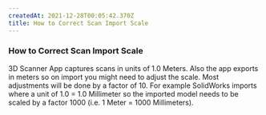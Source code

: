 ```yaml
---
createdAt: 2021-12-28T00:05:42.370Z
title: How to Correct Scan Import Scale 
---
```


### How to Correct Scan Import Scale 

3D Scanner App captures scans in units of 1.0 Meters. Also the app exports in meters so on import you might need to adjust the scale. Most adjustments will be done by a factor of 10. For example SolidWorks imports where a unit of 1.0 = 1.0 Millimeter so the imported model needs to be scaled by a factor 1000 (i.e. 1 Meter = 1000 Millimeters).